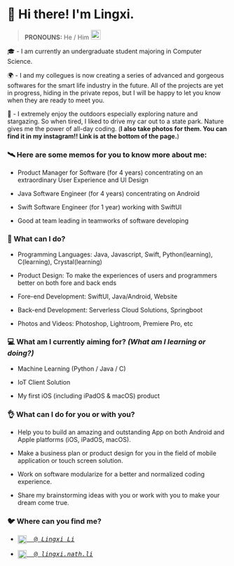 # 👋 Hi there! I'm Lingxi.

> **PRONOUNS:** He / Him <img src="https://media.giphy.com/media/VgCDAzcKvsR6OM0uWg/giphy.gif" width="22">

🎓 - I am currently an undergraduate student majoring in Computer Science.

🌍 - I and my collegues is now creating a series of advanced and gorgeous softwares for the smart life industry in the future. All of the projects are yet in progress, hiding in the private repos, but I will be happy to let you know when they are ready to meet you.

🌃 - I extremely enjoy the outdoors especially exploring nature and stargazing. So when tired, I liked to drive my car out to a state park. Nature gives me the power of all-day coding. (**I also take photos for them. You can find it in my instagram!! Link is at the bottom of the page.**)

### 🛰️ Here are some memos for you to know more about me:

- Product Manager for Software (for 4 years) concentrating on an extraordinary User Experience and UI Design

- Java Software Engineer (for 4 years) concentrating on Android

- Swift Software Engineer (for 1 year) working with SwiftUI

- Good at team leading in teamworks of software developing

### 🙈 What can I do?

- Programming Languages: Java, Javascript, Swift, Python(learning), C(learning), Crystal(learning)

- Product Design: To make the experiences of users and programmers better on both fore and back ends

- Fore-end Development: SwiftUI, Java/Android, Website

- Back-end Development: Serverless Cloud Solutions, Springboot

- Photos and Videos: Photoshop, Lightroom, Premiere Pro, etc

### 💻 What am I currently aiming for? *(What am I learning or doing?)*

- Machine Learning (Python / Java / C)

- IoT Client Solution

- My first iOS (including iPadOS & macOS) product

### 👌 What can I do for you or with you?

- Help you to build an amazing and outstanding App on both Android and Apple platforms (iOS, iPadOS, macOS).

- Make a business plan or product design for you in the field of mobile application or touch screen solution.

- Work on software modularize for a better and normalized coding experience.

- Share my brainstorming ideas with you or work with you to make your dream come true.

### 🐦 Where can you find me?

- <pre><a href="https://www.linkedin.com/in/lingxi-li-7a3517188/"><img align="center" alt="Linkedin" width="20px" src="https://cdn.jsdelivr.net/npm/simple-icons@v3/icons/linkedin.svg"/>&nbsp; @ <em>Lingxi Li</em></a></pre>

- <pre><a href="https://www.instagram.com/lingxi.nath.li/"><img align="center" alt="Instagram" width="20px" src="https://cdn.jsdelivr.net/npm/simple-icons@v3/icons/instagram.svg"/>&nbsp; @ <em>lingxi.nath.li</em></a></pre>

